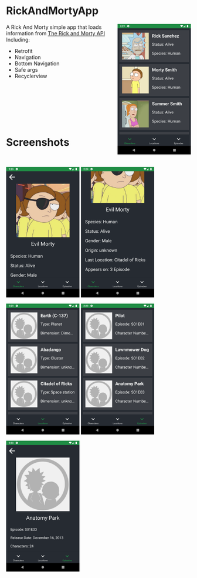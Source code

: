 # RickAndMortyApp 

<img align="right" src="https://github.com/ZeroDayDevelopment/RickAndMortyApp/blob/main/assests/Screenshot_20230424_172753.png" width="200">

A Rick And Morty simple app that loads information from [The Rick and Morty API](https://rickandmortyapi.com/) Including:  
 * Retrofit
 * Navigation
 * Bottom Navigation
 * Safe args
 * Recyclerview

<br/>
<br/>
<br/>
<br/>
<br/>
<br/>
<h1>Screenshots</h1>
<br/>


<p float="left">
<img src="https://github.com/ZeroDayDevelopment/RickAndMortyApp/blob/main/assests/Screenshot_20230424_172904.png" width="200"/>
<img src="https://github.com/ZeroDayDevelopment/RickAndMortyApp/blob/main/assests/Screenshot_20230424_172914.png" width="200"/>
</p>

<p float="left">
 <img src="https://github.com/ZeroDayDevelopment/RickAndMortyApp/blob/main/assests/Screenshot_20230424_172933.png" width="200"/>
 <img src="https://github.com/ZeroDayDevelopment/RickAndMortyApp/blob/main/assests/Screenshot_20230424_172945.png" width="200"/>
</p>

<p float="left">
 <img src="https://github.com/ZeroDayDevelopment/RickAndMortyApp/blob/main/assests/Screenshot_20230424_173005.png" width="200"/>
</p>
